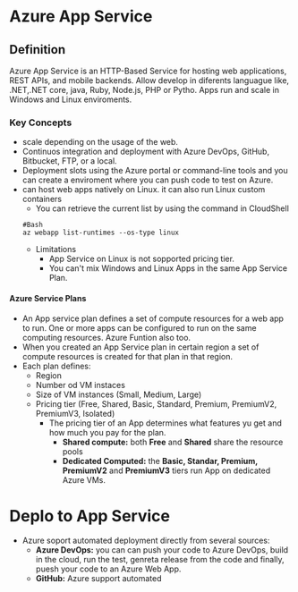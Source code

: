 # Azure App Service
## Definition
Azure App Service is an HTTP-Based Service for hosting web applications, REST APIs, and mobile backends. Allow develop in diferents  languague like, .NET,.NET core,
java, Ruby, Node.js, PHP or Pytho. Apps run and scale in Windows and Linux enviroments.

### Key Concepts
- scale depending on the usage of the web.
- Continuos integration and deployment with Azure DevOps, GitHub, Bitbucket, FTP, or a local.
- Deployment slots using the Azure portal or command-line tools and you can create a enviroment where you can push code to test on Azure.
- can host web apps natively on Linux. it can also run Linux custom containers
    * You can retrieve the current list by using the command in CloudShell
    ```
    #Bash
    az webapp list-runtimes --os-type linux
    ```
    * Limitations
        * App Service on Linux is not sopported pricing tier.
        * You can't mix Windows and Linux Apps in the same App Service Plan.
#### Azure Service Plans
- An App service plan defines a set of compute resources for a web app to run. One or more apps can be configured to run on the same computing resources. Azure Funtion also too.
- When you created an App Service plan in certain  region a set of compute resources is created for that plan in that region. 
- Each plan defines:
    * Region
    * Number od VM instaces
    * Size of VM instances (Small, Medium, Large)
    * Pricing tier (Free, Shared, Basic, Standard, Premium, PremiumV2, PremiumV3, Isolated)
        * The pricing tier of an App determines what features yu get and how much you pay for the plan.
            * **Shared compute:** both **Free** and **Shared**  share the resource pools
            * **Dedicated Computed:** the **Basic, Standar, Premium, PremiumV2** and **PremiumV3** tiers run App on dedicated Azure VMs.
# Deplo to App Service
- Azure soport automated deployment directly from several sources:
    * **Azure DevOps:** you can can push your code to Azure DevOps, build in the cloud, run the test, genreta release from the code and finally, puesh your code to an Azure Web App.
    * **GitHub:**  Azure support automated 